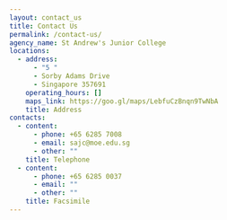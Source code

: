 ```yaml
---
layout: contact_us
title: Contact Us
permalink: /contact-us/
agency_name: St Andrew's Junior College
locations:
  - address:
      - "5 "
      - Sorby Adams Drive
      - Singapore 357691
    operating_hours: []
    maps_link: https://goo.gl/maps/LebfuCzBnqn9TwNbA
    title: Address
contacts:
  - content:
      - phone: +65 6285 7008
      - email: sajc@moe.edu.sg
      - other: ""
    title: Telephone
  - content:
      - phone: +65 6285 0037
      - email: ""
      - other: ""
    title: Facsimile
---
```

